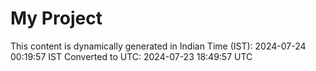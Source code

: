 # My Project

This content is dynamically generated in Indian Time (IST): 2024-07-24 00:19:57 IST
Converted to UTC: 2024-07-23 18:49:57 UTC

